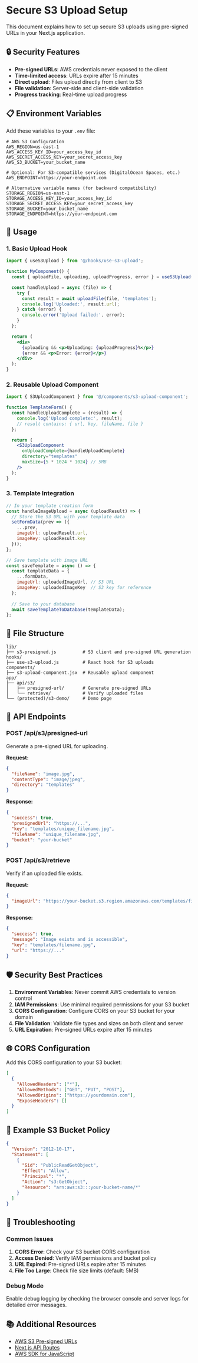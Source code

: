 # Secure S3 Upload Setup

This document explains how to set up secure S3 uploads using pre-signed URLs in your Next.js application.

## 🔒 Security Features

- **Pre-signed URLs**: AWS credentials never exposed to the client
- **Time-limited access**: URLs expire after 15 minutes
- **Direct upload**: Files upload directly from client to S3
- **File validation**: Server-side and client-side validation
- **Progress tracking**: Real-time upload progress

## 📋 Environment Variables

Add these variables to your `.env` file:

```env
# AWS S3 Configuration
AWS_REGION=us-east-1
AWS_ACCESS_KEY_ID=your_access_key_id
AWS_SECRET_ACCESS_KEY=your_secret_access_key
AWS_S3_BUCKET=your_bucket_name

# Optional: For S3-compatible services (DigitalOcean Spaces, etc.)
AWS_ENDPOINT=https://your-endpoint.com

# Alternative variable names (for backward compatibility)
STORAGE_REGION=us-east-1
STORAGE_ACCESS_KEY_ID=your_access_key_id
STORAGE_SECRET_ACCESS_KEY=your_secret_access_key
STORAGE_BUCKET=your_bucket_name
STORAGE_ENDPOINT=https://your-endpoint.com
```

## 🚀 Usage

### 1. Basic Upload Hook

```jsx
import { useS3Upload } from '@/hooks/use-s3-upload';

function MyComponent() {
  const { uploadFile, uploading, uploadProgress, error } = useS3Upload();

  const handleUpload = async (file) => {
    try {
      const result = await uploadFile(file, 'templates');
      console.log('Uploaded:', result.url);
    } catch (error) {
      console.error('Upload failed:', error);
    }
  };

  return (
    <div>
      {uploading && <p>Uploading: {uploadProgress}%</p>}
      {error && <p>Error: {error}</p>}
    </div>
  );
}
```

### 2. Reusable Upload Component

```jsx
import { S3UploadComponent } from '@/components/s3-upload-component';

function TemplateForm() {
  const handleUploadComplete = (result) => {
    console.log('Upload complete:', result);
    // result contains: { url, key, fileName, file }
  };

  return (
    <S3UploadComponent
      onUploadComplete={handleUploadComplete}
      directory="templates"
      maxSize={5 * 1024 * 1024} // 5MB
    />
  );
}
```

### 3. Template Integration

```jsx
// In your template creation form
const handleImageUpload = async (uploadResult) => {
  // Store the S3 URL with your template data
  setFormData(prev => ({
    ...prev,
    imageUrl: uploadResult.url,
    imageKey: uploadResult.key
  }));
};

// Save template with image URL
const saveTemplate = async () => {
  const templateData = {
    ...formData,
    imageUrl: uploadedImageUrl, // S3 URL
    imageKey: uploadedImageKey  // S3 key for reference
  };
  
  // Save to your database
  await saveTemplateToDatabase(templateData);
};
```

## 📁 File Structure

```
lib/
├── s3-presigned.js          # S3 client and pre-signed URL generation
hooks/
├── use-s3-upload.js         # React hook for S3 uploads
components/
├── s3-upload-component.jsx  # Reusable upload component
app/
├── api/s3/
│   ├── presigned-url/       # Generate pre-signed URLs
│   └── retrieve/            # Verify uploaded files
└── (protected)/s3-demo/     # Demo page
```

## 🔧 API Endpoints

### POST /api/s3/presigned-url

Generate a pre-signed URL for uploading.

**Request:**
```json
{
  "fileName": "image.jpg",
  "contentType": "image/jpeg",
  "directory": "templates"
}
```

**Response:**
```json
{
  "success": true,
  "presignedUrl": "https://...",
  "key": "templates/unique_filename.jpg",
  "fileName": "unique_filename.jpg",
  "bucket": "your-bucket"
}
```

### POST /api/s3/retrieve

Verify if an uploaded file exists.

**Request:**
```json
{
  "imageUrl": "https://your-bucket.s3.region.amazonaws.com/templates/filename.jpg"
}
```

**Response:**
```json
{
  "success": true,
  "message": "Image exists and is accessible",
  "key": "templates/filename.jpg",
  "url": "https://..."
}
```

## 🛡️ Security Best Practices

1. **Environment Variables**: Never commit AWS credentials to version control
2. **IAM Permissions**: Use minimal required permissions for your S3 bucket
3. **CORS Configuration**: Configure CORS on your S3 bucket for your domain
4. **File Validation**: Validate file types and sizes on both client and server
5. **URL Expiration**: Pre-signed URLs expire after 15 minutes

## 🌐 CORS Configuration

Add this CORS configuration to your S3 bucket:

```json
[
  {
    "AllowedHeaders": ["*"],
    "AllowedMethods": ["GET", "PUT", "POST"],
    "AllowedOrigins": ["https://yourdomain.com"],
    "ExposeHeaders": []
  }
]
```

## 📝 Example S3 Bucket Policy

```json
{
  "Version": "2012-10-17",
  "Statement": [
    {
      "Sid": "PublicReadGetObject",
      "Effect": "Allow",
      "Principal": "*",
      "Action": "s3:GetObject",
      "Resource": "arn:aws:s3:::your-bucket-name/*"
    }
  ]
}
```

## 🚨 Troubleshooting

### Common Issues

1. **CORS Error**: Check your S3 bucket CORS configuration
2. **Access Denied**: Verify IAM permissions and bucket policy
3. **URL Expired**: Pre-signed URLs expire after 15 minutes
4. **File Too Large**: Check file size limits (default: 5MB)

### Debug Mode

Enable debug logging by checking the browser console and server logs for detailed error messages.

## 📚 Additional Resources

- [AWS S3 Pre-signed URLs](https://docs.aws.amazon.com/AmazonS3/latest/userguide/ShareObjectPreSignedURL.html)
- [Next.js API Routes](https://nextjs.org/docs/api-routes/introduction)
- [AWS SDK for JavaScript](https://docs.aws.amazon.com/sdk-for-javascript/)

